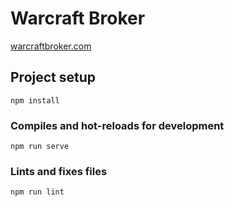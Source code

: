# Warcraft Broker
[warcraftbroker.com](http://warcraftbroker.com)

## Project setup
```
npm install
```

### Compiles and hot-reloads for development
```
npm run serve
```

### Lints and fixes files
```
npm run lint
```
